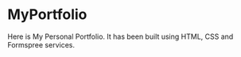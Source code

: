 # MyPortfolio
Here is My Personal Portfolio.
It has been built using HTML, CSS and Formspree services.
